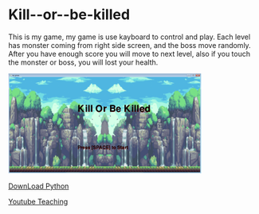 # Kill--or--be-killed
<p> This is my game, my game is use kayboard to control and play. Each level has monster coming from right side screen, and the boss move randomly. After you have enough score you will move to next level, also if you touch the monster or boss, you will lost your health. <p>

<img src="https://github.com/czhen6851/Kill--or--be-killed/blob/master/ccccccc.png" height="200px">

<a href="https://www.python.org/downloads/">DownLoad Python</a>

<a href="https://www.youtube.com/watch?v=_GikMdhAhv0&feature=youtu.be/">Youtube Teaching</a>
